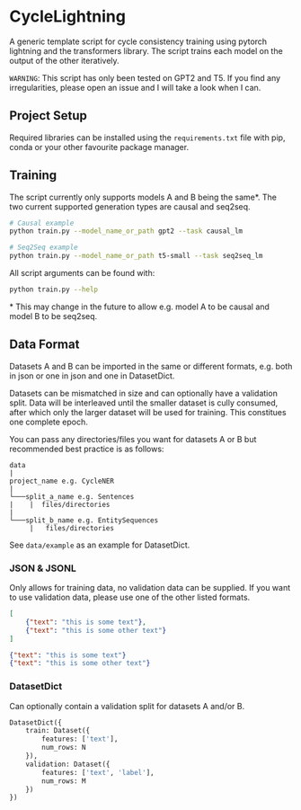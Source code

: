 # CycleLightning
A generic template script for cycle consistency training using pytorch lightning and the transformers library. The script trains each model on the output of the other iteratively. 

`WARNING`: This script has only been tested on GPT2 and T5. If you find any irregularities, please open an issue and I will take a look when I can.

## Project Setup

Required libraries can be installed using the `requirements.txt` file with pip, conda or your other favourite package manager.

## Training

The script currently only supports models A and B being the same*. The two current supported generation types are causal and seq2seq.

```bash
# Causal example
python train.py --model_name_or_path gpt2 --task causal_lm

# Seq2Seq example
python train.py --model_name_or_path t5-small --task seq2seq_lm
```

All script arguments can be found with:
```bash
python train.py --help
```

\* This may change in the future to allow e.g. model A to be causal and model B to be seq2seq.

## Data Format

Datasets A and B can be imported in the same or different formats, e.g. both in json or one in json and one in DatasetDict.

Datasets can be mismatched in size and can optionally have a validation split. Data will be interleaved until the smaller dataset is cully consumed, after which only the larger dataset will be used for training. This constitues one complete epoch. 

You can pass any directories/files you want for datasets A or B but recommended best practice is as follows:

```
data
|
project_name e.g. CycleNER
|
└───split_a_name e.g. Sentences
|    |  files/directories
|
└───split_b_name e.g. EntitySequences
     |   files/directories
```

See `data/example` as an example for DatasetDict.

### JSON & JSONL
Only allows for training data, no validation data can be supplied. If you want to use validation data, please use one of the other listed formats.
```json
[
    {"text": "this is some text"},
    {"text": "this is some other text"}
]
```

```json
{"text": "this is some text"}
{"text": "this is some other text"}
```

### DatasetDict
Can optionally contain a validation split for datasets A and/or B.

```python
DatasetDict({
    train: Dataset({
        features: ['text'],
        num_rows: N
    }),
    validation: Dataset({
        features: ['text', 'label'],
        num_rows: M
    })
})
```